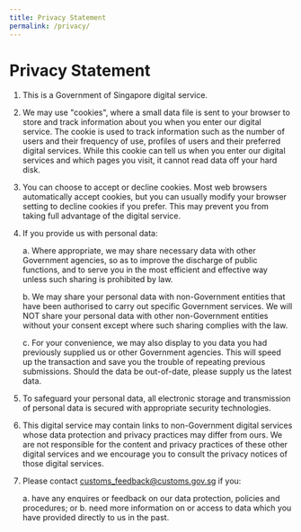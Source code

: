 ```yaml
---
title: Privacy Statement
permalink: /privacy/
---
```


# Privacy Statement

1.	This is a Government of Singapore digital service.

2.	We may use "cookies", where a small data file is sent to your browser to store and track information about you when you enter our digital service. The cookie is used to track information such as the number of users and their frequency of use, profiles of users and their preferred digital services. While this cookie can tell us when you enter our digital services and which pages you visit, it cannot read data off your hard disk.

3.	You can choose to accept or decline cookies. Most web browsers automatically accept cookies, but you can usually modify your browser setting to decline cookies if you prefer. This may prevent you from taking full advantage of the digital service. 

4.	If you provide us with personal data:

    a.	Where appropriate, we may share necessary data with other Government agencies, so as to improve the discharge of public functions, and to serve you in the most efficient and effective way unless such sharing is prohibited by law.

    b.	We may share your personal data with non-Government entities that have been authorised to carry out specific Government services. We will NOT share your personal data with other non-Government entities without your consent except where such sharing complies with the law.

    c.	For your convenience, we may also display to you data you had previously supplied us or other Government agencies.  This will speed up the transaction and save you the trouble of repeating previous submissions. Should the data be out-of-date, please supply us the latest data.

5.	To safeguard your personal data, all electronic storage and transmission of personal data is secured with appropriate security technologies. 

6.	This digital service may contain links to non-Government digital services whose data protection and privacy practices may differ from ours.  We are not responsible for the content and privacy practices of these other digital services and we encourage you to consult the privacy notices of those digital services.

7.	Please contact customs_feedback@customs.gov.sg if you:

    a.	have any enquires or feedback on our data protection, policies and procedures; or 
    b.	need more information on or access to data which you have provided directly to us in the past.




